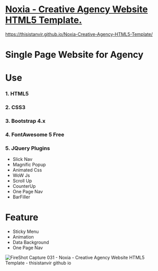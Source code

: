 # 
# [Noxia - Creative Agency Website HTML5 Template.](https://thisistanvir.github.io/Noxia-Creative-Agency-HTML5-Template/)
https://thisistanvir.github.io/Noxia-Creative-Agency-HTML5-Template/

# Single Page Website for Agency

# Use
### 1. HTML5
### 2. CSS3
### 3. Bootstrap 4.x
### 4. FontAwesome 5 Free
### 5. JQuery Plugins
   * Slick Nav
   * Magnific Popup
   * Animated Css
   * WoW Js
   * Scroll Up
   * CounterUp
   * One Page Nav
   * BarFiller
   
# Feature
   * Sticky Menu
   * Animation
   * Data Background
   * One Page Nav
   
   ![FireShot Capture 031 - Noxia - Creative Agency Website HTML5 Template  - thisistanvir github io](https://user-images.githubusercontent.com/56197895/79125358-e1476700-7dbf-11ea-8c9c-c7fa1f1b9746.jpg)
